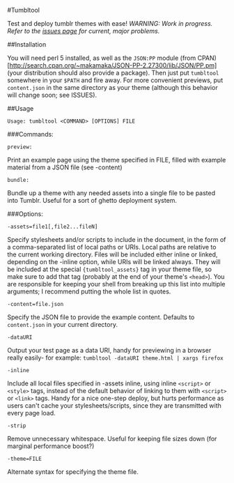 #Tumbltool

Test and deploy tumblr themes with ease! _WARNING: Work in progress. Refer to the [issues page](https://github.com/dn3s/tumbltool/issues) for current, major problems._

##Installation

You will need perl 5 installed, as well as the `JSON:PP` module (from CPAN)[http://search.cpan.org/~makamaka/JSON-PP-2.27300/lib/JSON/PP.pm] (your distribution should also provide a package). Then just put `tumbltool` somewhere in your `$PATH` and fire away. For more convenient previews, put `content.json` in the same directory as your theme (although this behavior will change soon; see ISSUES).

##Usage

`Usage: tumbltool <COMMAND> [OPTIONS] FILE`

###Commands:

`preview:`

Print an example page using the theme specified in FILE, filled with example material from a JSON file (see -content)

`bundle:`

Bundle up a theme with any needed assets into a single file to be pasted into Tumblr. Useful for a sort of ghetto deployment system.

###Options:

`-assets=file1[,file2...fileN]`

Specify stylesheets and/or scripts to include in the document, in the form of a comma-separated list of local paths or URIs. Local paths are relative to the current working directory. Files will be included either inline or linked, depending on the -inline option, while URIs will be linked always. They will be included at the special `{tumbltool_assets}` tag in your theme file, so make sure to add that tag (probably at the end of your theme's `<head>`). You are responsible for keeping your shell from breaking up this list into multiple arguments; I recommend putting the whole list in quotes.

`-content=file.json`

Specify the JSON file to provide the example content. Defaults to `content.json` in your current directory.

`-dataURI`

Output your test page as a data URI, handy for previewing in a browser really easily- for example: `tumbltool -dataURI theme.html | xargs firefox`

`-inline`

Include all local files specified in -assets inline, using inline `<script>` or `<style>` tags, instead of the default behavior of linking to them with `<script>` or `<link>` tags. Handy for a nice one-step deploy, but hurts performance as users can't cache your stylesheets/scripts, since they are transmitted with every page load.

`-strip`

Remove unnecessary whitespace. Useful for keeping file sizes down (for marginal performance boost?)

`-theme=FILE`

Alternate syntax for specifying the theme file.
